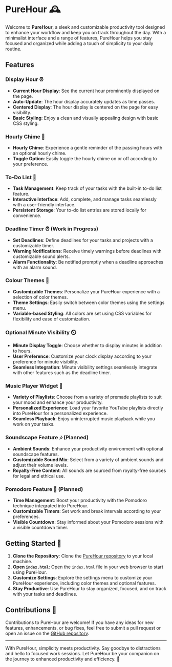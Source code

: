 # PureHour 🕰️

Welcome to **PureHour**, a sleek and customizable productivity tool designed to enhance your workflow and keep you on track throughout the day. With a minimalist interface and a range of features, PureHour helps you stay focused and organized while adding a touch of simplicity to your daily routine.

## Features

### Display Hour ⏰

- **Current Hour Display**: See the current hour prominently displayed on the page.
- **Auto-Update**: The hour display accurately updates as time passes.
- **Centered Display**: The hour display is centered on the page for easy visibility.
- **Basic Styling**: Enjoy a clean and visually appealing design with basic CSS styling.

### Hourly Chime 🔔

- **Hourly Chime**: Experience a gentle reminder of the passing hours with an optional hourly chime.
- **Toggle Option**: Easily toggle the hourly chime on or off according to your preference.

### To-Do List 📝

- **Task Management**: Keep track of your tasks with the built-in to-do list feature.
- **Interactive Interface**: Add, complete, and manage tasks seamlessly with a user-friendly interface.
- **Persistent Storage**: Your to-do list entries are stored locally for convenience.

### Deadline Timer ⏰ (Work in Progress)

- **Set Deadlines**: Define deadlines for your tasks and projects with a customizable timer.
- **Warning Notifications**: Receive timely warnings before deadlines with customizable sound alerts.
- **Alarm Functionality**: Be notified promptly when a deadline approaches with an alarm sound.

### Colour Themes 🎨

- **Customizable Themes**: Personalize your PureHour experience with a selection of color themes.
- **Theme Settings**: Easily switch between color themes using the settings menu.
- **Variable-based Styling**: All colors are set using CSS variables for flexibility and ease of customization.

### Optional Minute Visibility ⏲️

- **Minute Display Toggle**: Choose whether to display minutes in addition to hours.
- **User Preference**: Customize your clock display according to your preference for minute visibility.
- **Seamless Integration**: Minute visibility settings seamlessly integrate with other features such as the deadline timer.

### Music Player Widget 🎵

- **Variety of Playlists**: Choose from a variety of premade playlists to suit your mood and enhance your productivity.
- **Personalized Experience**: Load your favorite YouTube playlists directly into PureHour for a personalized experience.
- **Seamless Playback**: Enjoy uninterrupted music playback while you work on your tasks.

### Soundscape Feature 🎶 (Planned)

- **Ambient Sounds**: Enhance your productivity environment with optional soundscape features.
- **Customizable Sound Mix**: Select from a variety of ambient sounds and adjust their volume levels.
- **Royalty-Free Content**: All sounds are sourced from royalty-free sources for legal and ethical use.

### Pomodoro Feature 🍅 (Planned)

- **Time Management**: Boost your productivity with the Pomodoro technique integrated into PureHour.
- **Customizable Timers**: Set work and break intervals according to your preferences.
- **Visible Countdown**: Stay informed about your Pomodoro sessions with a visible countdown timer.

## Getting Started 🚀

1. **Clone the Repository**: Clone the [PureHour repository](https://github.com/ValeChill/Hour-Clock) to your local machine.
2. **Open `index.html`**: Open the `index.html` file in your web browser to start using PureHour.
3. **Customize Settings**: Explore the settings menu to customize your PureHour experience, including color themes and optional features.
4. **Stay Productive**: Use PureHour to stay organized, focused, and on track with your tasks and deadlines.

## Contributions 🤝

Contributions to PureHour are welcome! If you have any ideas for new features, enhancements, or bug fixes, feel free to submit a pull request or open an issue on the [GitHub repository](https://github.com/ValeChill/Hour-Clock).

---

With PureHour, simplicity meets productivity. Say goodbye to distractions and hello to focused work sessions. Let PureHour be your companion on the journey to enhanced productivity and efficiency. 🌟
